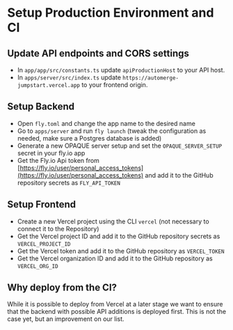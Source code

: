 # Setup Production Environment and CI

## Update API endpoints and CORS settings

- In `app/app/src/constants.ts` update `apiProductionHost` to your API host.
- In `apps/server/src/index.ts` update `https://automerge-jumpstart.vercel.app` to your frontend origin.

## Setup Backend

- Open `fly.toml` and change the app name to the desired name
- Go to `apps/server` and run `fly launch` (tweak the configuration as needed, make sure a Postgres database is added)
- Generate a new OPAQUE server setup and set the `OPAQUE_SERVER_SETUP` secret in your fly.io app
- Get the Fly.io Api token from [https://fly.io/user/personal_access_tokens](https://fly.io/user/personal_access_tokens) and add it to the GitHub repository secrets as `FLY_API_TOKEN`

## Setup Frontend

- Create a new Vercel project using the CLI `vercel` (not necessary to connect it to the Repository)
- Get the Vercel project ID and add it to the GitHub repository secrets as `VERCEL_PROJECT_ID`
- Get the Vercel token and add it to the GitHub repository as `VERCEL_TOKEN`
- Get the Vercel organization ID and add it to the GitHub repository as `VERCEL_ORG_ID`

## Why deploy from the CI?

While it is possible to deploy from Vercel at a later stage we want to ensure that the backend with possible API additions is deployed first. This is not the case yet, but an improvement on our list.

